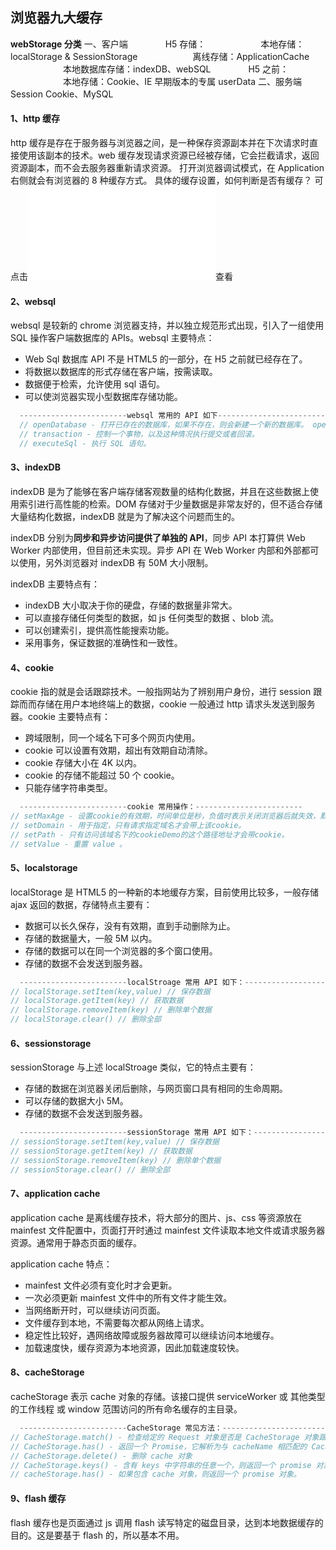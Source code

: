 ## 浏览器九大缓存

**webStorage 分类**
一、客户端
　　　　H5 存储：
　　　　　　本地存储：localStorage & SessionStorage
　　　　　　离线存储：ApplicationCache
　　　　　　本地数据库存储：indexDB、webSQL
　　　　H5 之前：
　　　　　　本地存储：Cookie、IE 早期版本的专属 userData
二、服务端
Session Cookie、MySQL

#### 1、http 缓存

http 缓存是存在于服务器与浏览器之间，是一种保存资源副本并在下次请求时直接使用该副本的技术。web 缓存发现请求资源已经被存储，它会拦截请求，返回资源副本，而不会去服务器重新请求资源。
打开浏览器调试模式，在 Application 右侧就会有浏览器的 8 种缓存方式。
具体的缓存设置，如何判断是否有缓存？
可点击![HTTP协议原理/HTTP协议笔记.md](../../HTTP%E5%8D%8F%E8%AE%AE%E5%8E%9F%E7%90%86/HTTP%E5%8D%8F%E8%AE%AE%E7%AC%94%E8%AE%B0.md)查看

#### 2、websql

websql 是较新的 chrome 浏览器支持，并以独立规范形式出现，引入了一组使用 SQL 操作客户端数据库的 APIs。websql 主要特点：

- Web Sql 数据库 API 不是 HTML5 的一部分，在 H5 之前就已经存在了。
- 将数据以数据库的形式存储在客户端，按需读取。
- 数据便于检索，允许使用 sql 语句。
- 可以使浏览器实现小型数据库存储功能。

```js
  ------------------------websql 常用的 API 如下------------------------
  // openDatabase - 打开已存在的数据库，如果不存在，则会新建一个新的数据库。 openDatabasek中五个参数分别为：数据库名、版本号、描述、数据库大小、创建回调。创建回调没有也可以创建数据库
  // transaction - 控制一个事物，以及这种情况执行提交或者回滚。
  // executeSql - 执行 SQL 语句。
```

#### 3、indexDB

indexDB 是为了能够在客户端存储客观数量的结构化数据，并且在这些数据上使用索引进行高性能的检索。DOM 存储对于少量数据是非常友好的，但不适合存储大量结构化数据，indexDB 就是为了解决这个问题而生的。

indexDB 分别为**同步和异步访问提供了单独的 API**，同步 API 本打算供 Web Worker 内部使用，但目前还未实现。异步 API 在 Web Worker 内部和外部都可以使用，另外浏览器对 indexDB 有 50M 大小限制。

indexDB 主要特点有：

- indexDB 大小取决于你的硬盘，存储的数据量非常大。
- 可以直接存储任何类型的数据，如 js 任何类型的数据 、blob 流。
- 可以创建索引，提供高性能搜索功能。
- 采用事务，保证数据的准确性和一致性。

#### 4、cookie

cookie 指的就是会话跟踪技术。一般指网站为了辨别用户身份，进行 session 跟踪而而存储在用户本地终端上的数据，cookie 一般通过 http 请求头发送到服务器。cookie 主要特点有：

- 跨域限制，同一个域名下可多个网页内使用。
- cookie 可以设置有效期，超出有效期自动清除。
- cookie 存储大小在 4K 以内。
- cookie 的存储不能超过 50 个 cookie。
- 只能存储字符串类型。

```js
  ------------------------cookie 常用操作：------------------------
// setMaxAge - 设置cookie的有效期，时间单位是秒，负值时表示关闭浏览器后就失效，默认值为-1。
// setDomain - 用于指定，只有请求指定域名才会带上该cookie。
// setPath - 只有访问该域名下的cookieDemo的这个路径地址才会带cookie。
// setValue - 重置 value 。
```

#### 5、localstorage

localStorage 是 HTML5 的一种新的本地缓存方案，目前使用比较多，一般存储 ajax 返回的数据，存储特点主要有：

- 数据可以长久保存，没有有效期，直到手动删除为止。
- 存储的数据量大，一般 5M 以内。
- 存储的数据可以在同一个浏览器的多个窗口使用。
- 存储的数据不会发送到服务器。

```js
  ------------------------localStroage 常用 API 如下：------------------------
// localStorage.setItem(key,value) // 保存数据
// localStorage.getItem(key) // 获取数据
// localStorage.removeItem(key) // 删除单个数据
// localStorage.clear() // 删除全部
```

#### 6、sessionstorage

sessionStorage 与上述 localStroage 类似，它的特点主要有：

- 存储的数据在浏览器关闭后删除，与网页窗口具有相同的生命周期。
- 可以存储的数据大小 5M。
- 存储的数据不会发送到服务器。

```js
  ------------------------sessionStorage 常用 API 如下：------------------------
// sessionStorage.setItem(key,value) // 保存数据
// sessionStorage.getItem(key) // 获取数据
// sessionStorage.removeItem(key) // 删除单个数据
// sessionStorage.clear() // 删除全部
```

#### 7、application cache

application cache 是离线缓存技术，将大部分的图片、js、css 等资源放在 mainfest 文件配置中，页面打开时通过 mainfest 文件读取本地文件或请求服务器资源。通常用于静态页面的缓存。

application cache 特点：

- mainfest 文件必须有变化时才会更新。
- 一次必须更新 mainfest 文件中的所有文件才能生效。
- 当网络断开时，可以继续访问页面。
- 文件缓存到本地，不需要每次都从网络上请求。
- 稳定性比较好，遇网络故障或服务器故障可以继续访问本地缓存。
- 加载速度快，缓存资源为本地资源，因此加载速度较快。

#### 8、cacheStorage

cacheStorage 表示 cache 对象的存储。该接口提供 serviceWorker 或 其他类型的工作线程 或 window 范围访问的所有命名缓存的主目录。

```js
  ------------------------CacheStorage 常见方法：------------------------
// CacheStorage.match() - 检查给定的 Request 对象是否是 CacheStorage 对象跟踪的 Cache 对象中的键，返回 Promise
// CacheStorage.has() - 返回一个 Promise，它解析为与 cacheName 相匹配的 Cache 对象。
// CacheStorage.delete() - 删除 cache 对象
// CacheStorage.keys() - 含有 keys 中字符串的任意一个，则返回一个 promise 对象。
// cacheStorage.has() - 如果包含 cache 对象，则返回一个 promise 对象。
```

#### 9、flash 缓存

flash 缓存也是页面通过 js 调用 flash 读写特定的磁盘目录，达到本地数据缓存的目的。这是要基于 flash 的，所以基本不用。
